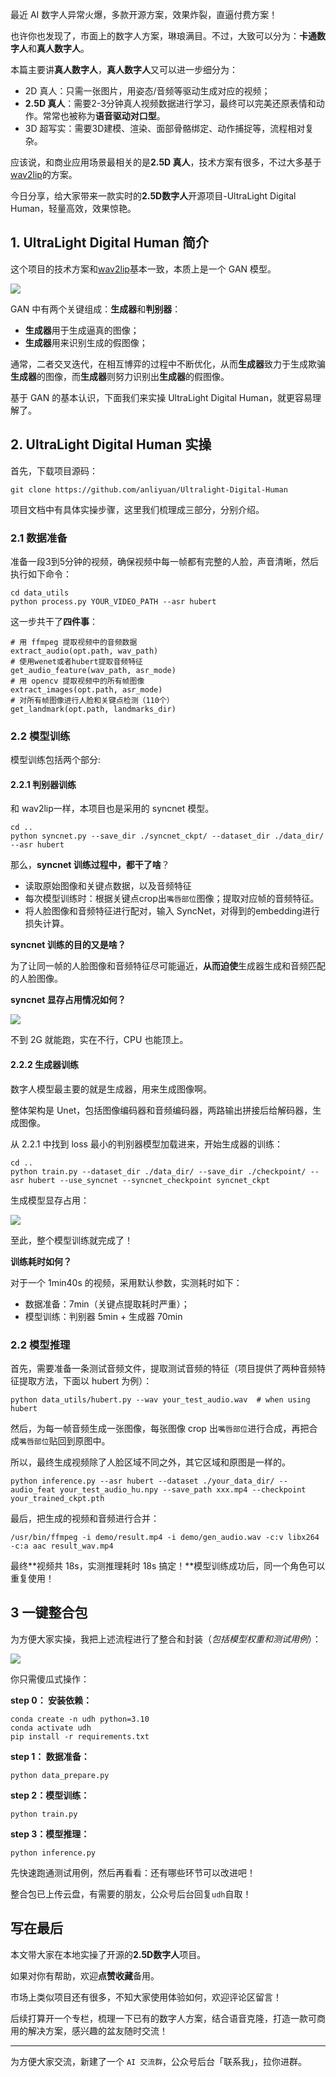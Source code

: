 ﻿最近 AI 数字人异常火爆，多款开源方案，效果炸裂，直逼付费方案！

也许你也发现了，市面上的数字人方案，琳琅满目。不过，大致可以分为：**卡通数字人**和**真人数字人**。

本篇主要讲**真人数字人**，**真人数字人**又可以进一步细分为：
- 2D 真人：只需一张图片，用姿态/音频等驱动生成对应的视频；
- **2.5D 真人**：需要2-3分钟真人视频数据进行学习，最终可以完美还原表情和动作。常常也被称为**语音驱动对口型**。
- 3D 超写实：需要3D建模、渲染、面部骨骼绑定、动作捕捉等，流程相对复杂。

应该说，和商业应用场景最相关的是**2.5D 真人**，技术方案有很多，不过大多基于[wav2lip](https://github.com/Rudrabha/Wav2Lip)的方案。

今日分享，给大家带来一款实时的**2.5D数字人**开源项目-UltraLight Digital Human，轻量高效，效果惊艳。

## 1. UltraLight Digital Human 简介  
这个项目的技术方案和[wav2lip](https://github.com/Rudrabha/Wav2Lip)基本一致，本质上是一个 GAN 模型。

![](https://i-blog.csdnimg.cn/img_convert/8a9101844f3260f0a4fc804528f28161.png)

GAN 中有两个关键组成：**生成器**和**判别器**：
- **生成器**用于生成逼真的图像；
- **生成器**用来识别生成的假图像；

通常，二者交叉迭代，在相互博弈的过程中不断优化，从而**生成器**致力于生成欺骗**生成器**的图像，而**生成器**则努力识别出**生成器**的假图像。

基于 GAN 的基本认识，下面我们来实操 UltraLight Digital Human，就更容易理解了。

## 2. UltraLight Digital Human 实操

首先，下载项目源码：

```
git clone https://github.com/anliyuan/Ultralight-Digital-Human
```

项目文档中有具体实操步骤，这里我们梳理成三部分，分别介绍。

### 2.1 数据准备

准备一段3到5分钟的视频，确保视频中每一帧都有完整的人脸，声音清晰，然后执行如下命令：

```
cd data_utils
python process.py YOUR_VIDEO_PATH --asr hubert
```

这一步共干了**四件事**：

```
# 用 ffmpeg 提取视频中的音频数据
extract_audio(opt.path, wav_path)
# 使用wenet或者hubert提取音频特征
get_audio_feature(wav_path, asr_mode)
# 用 opencv 提取视频中的所有帧图像
extract_images(opt.path, asr_mode)
# 对所有帧图像进行人脸和关键点检测（110个）
get_landmark(opt.path, landmarks_dir)
```

### 2.2 模型训练

模型训练包括两个部分:

#### 2.2.1 判别器训练

和 wav2lip一样，本项目也是采用的 syncnet 模型。

```
cd ..
python syncnet.py --save_dir ./syncnet_ckpt/ --dataset_dir ./data_dir/ --asr hubert
```

那么，**syncnet 训练过程中，都干了啥**？
- 读取原始图像和关键点数据，以及音频特征
- 每次模型训练时：根据关键点crop出`嘴唇部位`图像；提取对应帧的音频特征。
- 将人脸图像和音频特征进行配对，输入 SyncNet，对得到的embedding进行损失计算。

**syncnet 训练的目的又是啥？**

为了让同一帧的人脸图像和音频特征尽可能逼近，**从而迫使**生成器生成和音频匹配的人脸图像。

**syncnet 显存占用情况如何？**

![](https://i-blog.csdnimg.cn/img_convert/5bcbfff8b334c0c94ff5a6555142ae75.png)

不到 2G 就能跑，实在不行，CPU 也能顶上。

#### 2.2.2 生成器训练

数字人模型最主要的就是生成器，用来生成图像啊。

整体架构是 Unet，包括图像编码器和音频编码器，两路输出拼接后给解码器，生成图像。

从 2.2.1 中找到 loss 最小的判别器模型加载进来，开始生成器的训练：

```
cd ..
python train.py --dataset_dir ./data_dir/ --save_dir ./checkpoint/ --asr hubert --use_syncnet --syncnet_checkpoint syncnet_ckpt
```

生成模型显存占用：

![](https://i-blog.csdnimg.cn/img_convert/a35cad356041bea33e1f19cf7c43621f.png)

至此，整个模型训练就完成了！

**训练耗时如何？**

对于一个 1min40s 的视频，采用默认参数，实测耗时如下：
- 数据准备：7min（关键点提取耗时严重）；
- 模型训练：判别器 5min + 生成器 70min

### 2.2 模型推理

首先，需要准备一条测试音频文件，提取测试音频的特征（项目提供了两种音频特征提取方法，下面以 hubert 为例）：

```
python data_utils/hubert.py --wav your_test_audio.wav  # when using hubert
```


然后，为每一帧音频生成一张图像，每张图像 crop 出`嘴唇部位`进行合成，再把合成`嘴唇部位`贴回到原图中。

所以，最终生成视频除了人脸区域不同之外，其它区域和原图是一样的。

```
python inference.py --asr hubert --dataset ./your_data_dir/ --audio_feat your_test_audio_hu.npy --save_path xxx.mp4 --checkpoint your_trained_ckpt.pth
```

最后，把生成的视频和音频进行合并：

```
/usr/bin/ffmpeg -i demo/result.mp4 -i demo/gen_audio.wav -c:v libx264 -c:a aac result_wav.mp4
```

最终**视频共 18s，实测推理耗时 18s 搞定！**模型训练成功后，同一个角色可以重复使用！

## 3 一键整合包

为方便大家实操，我把上述流程进行了整合和封装（*包括模型权重和测试用例*）：

![](https://i-blog.csdnimg.cn/img_convert/9150705f66f1fc8b290e2fa5a2977307.png)

你只需傻瓜式操作：


**step 0： 安装依赖：**

```
conda create -n udh python=3.10
conda activate udh
pip install -r requirements.txt
```

**step 1： 数据准备：**

```
python data_prepare.py
```

**step 2：模型训练：**
```
python train.py
```

**step 3：模型推理：**

```
python inference.py
```

先快速跑通测试用例，然后再看看：还有哪些环节可以改进吧！

整合包已上传云盘，有需要的朋友，公众号后台回复`udh`自取！


## 写在最后

本文带大家在本地实操了开源的**2.5D数字人**项目。

如果对你有帮助，欢迎**点赞收藏**备用。

市场上类似项目还有很多，不知大家使用体验如何，欢迎评论区留言！

后续打算开一个专栏，梳理一下已有的数字人方案，结合语音克隆，打造一款可商用的解决方案，感兴趣的盆友随时交流！

--- 

为方便大家交流，新建了一个 `AI 交流群`，公众号后台「联系我」，拉你进群。

